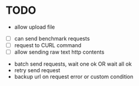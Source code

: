 # TODO

- allow upload file
- [ ] can send benchmark requests
- [ ] request to CURL command
- [ ] allow sending raw text http contents
- batch send requests, wait one ok OR wait all ok
- retry send request
- backup url on request error or custom condition
